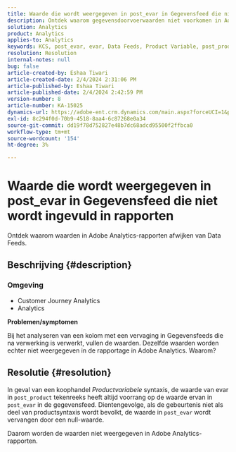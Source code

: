 ```yaml
---
title: Waarde die wordt weergegeven in post_evar in Gegevensfeed die niet wordt ingevuld in rapporten
description: Ontdek waarom gegevensdoorvoerwaarden niet voorkomen in Adobe Analytics-rapport.
solution: Analytics
product: Analytics
applies-to: Analytics
keywords: KCS, post_evar, evar, Data Feeds, Product Variable, post_product, Values
resolution: Resolution
internal-notes: null
bug: false
article-created-by: Eshaa Tiwari
article-created-date: 2/4/2024 2:31:06 PM
article-published-by: Eshaa Tiwari
article-published-date: 2/4/2024 2:42:59 PM
version-number: 8
article-number: KA-15025
dynamics-url: https://adobe-ent.crm.dynamics.com/main.aspx?forceUCI=1&pagetype=entityrecord&etn=knowledgearticle&id=e1d92807-6ac3-ee11-9079-6045bd006295
exl-id: 8c294f0d-70b9-4518-8aa4-6c87268e0a34
source-git-commit: dd19f78d752827e48b7dc68adcd95500f2ffbca0
workflow-type: tm+mt
source-wordcount: '154'
ht-degree: 3%

---
```


# Waarde die wordt weergegeven in post_evar in Gegevensfeed die niet wordt ingevuld in rapporten


Ontdek waarom waarden in Adobe Analytics-rapporten afwijken van Data Feeds.

## Beschrijving {#description}


### <b>Omgeving</b>

- Customer Journey Analytics
- Analytics


<b>Problemen/symptomen</b>

Bij het analyseren van een kolom met een vervaging in Gegevensfeeds die na verwerking is verwerkt, vullen de waarden. Dezelfde waarden worden echter niet weergegeven in de rapportage in Adobe Analytics. Waarom?






## Resolutie {#resolution}


In geval van een koophandel *Productvariabele* syntaxis, de waarde van evar in `post_product` tekenreeks heeft altijd voorrang op de waarde ervan in `post_evar` in de gegevensfeed. Dientengevolge, als de gebeurtenis niet als deel van productsyntaxis wordt bevolkt, de waarde in `post_evar` wordt vervangen door een null-waarde.

Daarom worden de waarden niet weergegeven in Adobe Analytics-rapporten.
